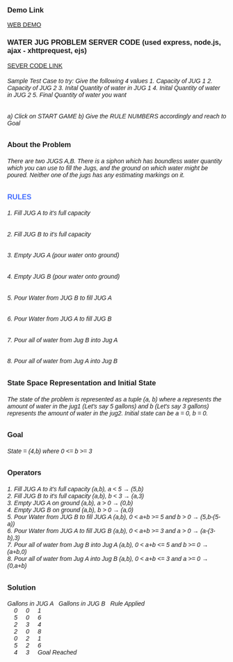 <!DOCTYPE html>
<html>
    <body style="font-family: 'Lucida Sans', 'Lucida Sans Regular', 'Lucida Grande', 'Lucida Sans Unicode', Geneva, Verdana, sans-serif;">
        <h3 style="font-family: 'Lucida Sans', 'Lucida Sans Regular', 'Lucida Grande', 'Lucida Sans Unicode', Geneva, Verdana, sans-serif;">
            Demo Link
        </h3>
    <a href="https://kowndinya2000.github.io/waterjugglery.github.io/">WEB DEMO</a>
       <h3 style="font-family: 'Lucida Sans', 'Lucida Sans Regular', 'Lucida Grande', 'Lucida Sans Unicode', Geneva, Verdana, sans-serif;">
            WATER JUG PROBLEM SERVER CODE
            (used express, node.js, ajax - xhttprequest, ejs)
        </h3>
    <a href="https://drive.google.com/file/d/1dqsOsPOBJInphEHflia2ZdFoevwB-ssD/view?usp=sharing">SEVER CODE LINK</a>   
        <h6>
            Sample Test Case to try:
            Give the following 4 values
            1. Capacity of JUG 1
            2. Capacity of JUG 2
            3. Inital Quantity of water in JUG 1
            4. Inital Quantity of water in JUG 2
            5. Final Quantity of water you want 
        </h6>
        <h6>
            a) Click on START GAME 
            b) Give the RULE NUMBERS accordingly and reach to Goal
        </h6>
        <h3 style="font-family: 'Lucida Sans', 'Lucida Sans Regular', 'Lucida Grande', 'Lucida Sans Unicode', Geneva, Verdana, sans-serif;">
            About the Problem
        </h3>
        <h6>
            There are two JUGS A,B.
            There is a siphon which has boundless water quantity which you can use to fill the Jugs, 
            and the ground on which water might be poured.
            Neither one of the jugs has any estimating markings on it.  
        </h6>
        <h3 style="color: #456FFF;">RULES</h3>
        <h6>1. Fill JUG A to it's full capacity</h6>
        <h6>2. Fill JUG B to it's full capacity</h6>
        <h6>3. Empty JUG A (pour water onto ground)</h6>
        <h6>4. Empty JUG B (pour water onto ground)</h6>
        <h6>5. Pour Water from JUG B to fill JUG A</h6>
        <h6>6. Pour Water from JUG A to fill JUG B</h6>
        <h6>7. Pour all of water from Jug B into Jug A</h6>
        <h6>8. Pour all of water from Jug A into Jug B</h6>
        <h3 style="font-family: 'Lucida Sans', 'Lucida Sans Regular', 'Lucida Grande', 'Lucida Sans Unicode', Geneva, Verdana, sans-serif;">
            State Space Representation and Initial State
        </h3>
        <h6>
            The state of the problem is represented as a
            tuple (a, b) where a represents the amount of water in the jug1 (Let's say 5 gallons) and b (Let's say 3 gallons)
            represents the amount of water in the jug2. 
            Initial state can be a = 0, b = 0.  
        </h6>
        <h3 style="font-family: 'Lucida Sans', 'Lucida Sans Regular', 'Lucida Grande', 'Lucida Sans Unicode', Geneva, Verdana, sans-serif;">
            Goal
        </h3>
        <h6>
            State  = (4,b) where 0 &lt;= b &gt;= 3
        </h6>
        <h3 style="font-family: 'Lucida Sans', 'Lucida Sans Regular', 'Lucida Grande', 'Lucida Sans Unicode', Geneva, Verdana, sans-serif;">
            Operators
        </h3>
        <h6>
1. Fill JUG A to it's full capacity (a,b), a &lt; 5 &#8594; (5,b)<br>
2. Fill JUG B to it's full capacity (a,b), b &lt; 3 &#8594; (a,3)<br>
3. Empty JUG A on ground (a,b), a &gt; 0 &#8594; (0,b)<br>
4. Empty JUG B on ground (a,b), b &gt; 0 &#8594; (a,0)<br>
5. Pour Water from JUG B to fill JUG A (a,b), 0 &lt; a+b &gt;= 5 and b &gt; 0 &#8594; (5,b-(5-a))<br> 
6. Pour Water from JUG A to fill JUG B (a,b), 0 &lt; a+b &gt;= 3 and a &gt; 0 &#8594; (a-(3-b),3)<br>
7. Pour all of water from Jug B into Jug A (a,b), 0 &lt; a+b &lt;= 5 and b &gt;= 0    &#8594; (a+b,0)<br>
8. Pour all of water from Jug A into Jug B (a,b), 0 &lt; a+b &lt;= 3 and a &gt;= 0    &#8594; (0,a+b)<br>
        </h6>
        <h3 style="font-family: 'Lucida Sans', 'Lucida Sans Regular', 'Lucida Grande', 'Lucida Sans Unicode', Geneva, Verdana, sans-serif;">
            Solution
        </h3>
        <h6>
Gallons in JUG A &nbsp; Gallons in JUG B &nbsp; Rule Applied<br>
&nbsp;&nbsp;&nbsp; 0 &nbsp;&nbsp;&nbsp; 0 &nbsp;&nbsp;&nbsp; 1<br>
&nbsp;&nbsp;&nbsp; 5 &nbsp;&nbsp;&nbsp; 0 &nbsp;&nbsp;&nbsp; 6<br>
&nbsp;&nbsp;&nbsp; 2 &nbsp;&nbsp;&nbsp; 3 &nbsp;&nbsp;&nbsp; 4<br>
&nbsp;&nbsp;&nbsp; 2 &nbsp;&nbsp;&nbsp; 0 &nbsp;&nbsp;&nbsp; 8<br>
&nbsp;&nbsp;&nbsp; 0 &nbsp;&nbsp;&nbsp; 2 &nbsp;&nbsp;&nbsp; 1<br>
&nbsp;&nbsp;&nbsp; 5 &nbsp;&nbsp;&nbsp; 2 &nbsp;&nbsp;&nbsp; 6<br>
&nbsp;&nbsp;&nbsp; 4 &nbsp;&nbsp;&nbsp; 3 &nbsp;&nbsp;&nbsp; Goal Reached<br>
        </h6>
    </body>
</html>

